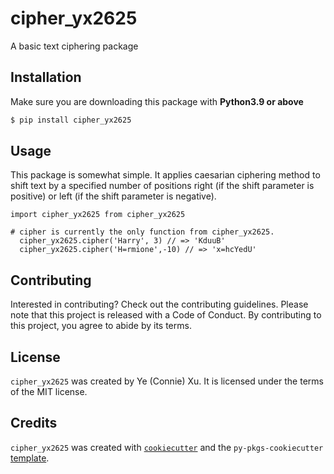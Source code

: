 # cipher_yx2625

A basic text ciphering package

## Installation

Make sure you are downloading this package with **Python3.9 or above** 
```bash
$ pip install cipher_yx2625
```

## Usage

This package is somewhat simple. It applies caesarian ciphering method to shift text by a specified number of positions right (if the shift parameter is positive) or left (if the shift parameter is negative). 

```python:
import cipher_yx2625 from cipher_yx2625

# cipher is currently the only function from cipher_yx2625. 
  cipher_yx2625.cipher('Harry', 3) // => 'KduuB'
  cipher_yx2625.cipher('H=rmione',-10) // => 'x=hcYedU'
```

## Contributing

Interested in contributing? Check out the contributing guidelines. Please note that this project is released with a Code of Conduct. By contributing to this project, you agree to abide by its terms.

## License

`cipher_yx2625` was created by Ye (Connie) Xu. It is licensed under the terms of the MIT license.

## Credits

`cipher_yx2625` was created with [`cookiecutter`](https://cookiecutter.readthedocs.io/en/latest/) and the `py-pkgs-cookiecutter` [template](https://github.com/py-pkgs/py-pkgs-cookiecutter).
